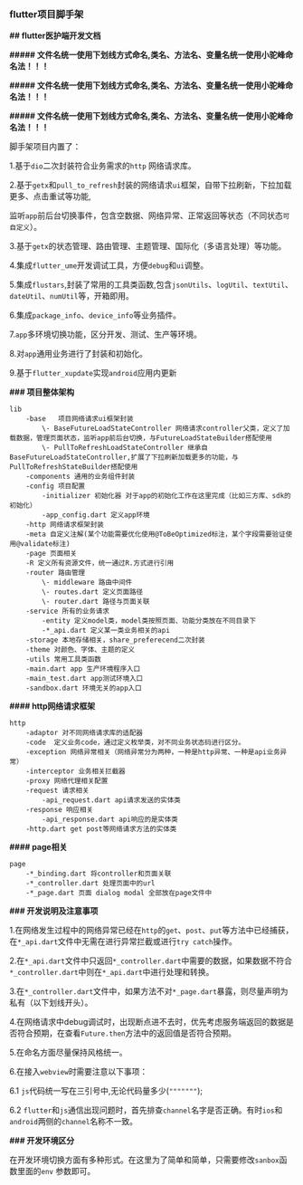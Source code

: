 ### flutter项目脚手架

**## flutter医护端开发文档**

**##### 文件名统一使用下划线方式命名,类名、方法名、变量名统一使用小驼峰命名法！！！**

**##### 文件名统一使用下划线方式命名,类名、方法名、变量名统一使用小驼峰命名法！！！**

**##### 文件名统一使用下划线方式命名,类名、方法名、变量名统一使用小驼峰命名法！！！**

脚手架项目内置了：

1.基于`dio`二次封装符合业务需求的`http` 网络请求库。

2.基于`getx`和`pull_to_refresh`封装的网络请求`ui`框架，自带下拉刷新，下拉加载更多、点击重试等功能,

监听`app`前后台切换事件，包含空数据、网络异常、正常返回等状态（不同状态`可自定义`）。

3.基于`getx`的状态管理、路由管理、主题管理、国际化（多语言处理）等功能。

4.集成`flutter_ume`开发调试工具，方便`debug`和`ui`调整。

5.集成`flustars`,封装了常用的工具类函数,包含`jsonUtils`、`logUtil`、`textUtil`、`dateUtil`、`numUtil`等，开箱即用。

6.集成`package_info`、`device_info`等业务插件。

7.`app`多环境切换功能，区分开发、测试、生产等环境。

8.对`app`通用业务进行了封装和初始化。

9.基于`flutter_xupdate`实现`android`应用内更新

**### 项目整体架构**

```
lib 
​    -base   项目网络请求ui框架封装
​        \- BaseFutureLoadStateController 网络请求controller父类，定义了加载数据，管理页面状态，监听app前后台切换，与FutureLoadStateBuilder搭配使用
​        \- PullToRefreshLoadStateController 继承自BaseFutureLoadStateController,扩展了下拉刷新加载更多的功能，与PullToRefreshStateBuilder搭配使用
​    -components 通用的业务组件封装
​    -config 项目配置
​        -initializer 初始化器 对于app的初始化工作在这里完成（比如三方库、sdk的初始化）
​        -app_config.dart 定义app环境
​    -http 网络请求框架封装
​    -meta 自定义注解(某个功能需要优化使用@ToBeOptimized标注，某个字段需要验证使用@validate标注)
​    -page 页面相关
​    -R 定义所有资源文件，统一通过R.方式进行引用
​    -router 路由管理
​        \- middleware 路由中间件
​        \- routes.dart 定义页面路径
​        \- router.dart 路径与页面关联
​    -service 所有的业务请求
​        -entity 定义model类，model类按照页面、功能分类放在不同目录下
​        -*_api.dart 定义某一类业务相关的api
​    -storage 本地存储相关，share_preferecend二次封装
​    -theme 对颜色、字体、主题的定义
​    -utils 常用工具类函数
​    -main.dart app 生产环境程序入口
​    -main_test.dart app测试环境入口
​    -sandbox.dart 环境无关的app入口
```

**#### http网络请求框架**

```
http
​    -adaptor 对不同网络请求库的适配器
​    -code  定义业务code，通过定义枚举类，对不同业务状态码进行区分。
​    -exception 网络异常相关（网络异常分为两种，一种是http异常、一种是api业务异常）
​    -interceptor 业务相关拦截器
​    -proxy 网络代理相关配置
​    -request 请求相关
​        -api_request.dart api请求发送的实体类
​    -response 响应相关
​        -api_response.dart api响应的是实体类
​    -http.dart get post等网络请求方法的实体类
```

**#### page相关**

```
page
​    -*_binding.dart 将controller和页面关联
​    -*_controller.dart 处理页面中的url
​    -*_page.dart 页面 dialog modal 全部放在page文件中
```

**### 开发说明及注意事项**

1.在网络发生过程中的网络异常已经在`http`的`get`、`post`、`put`等方法中已经捕获，在`*_api.dart`文件中无需在进行异常拦截或进行`try catch`操作。

2.在`*_api.dart`文件中只返回`*_controller.dart`中需要的数据，如果数据不符合`*_controller.dart`中则在`*_api.dart`中进行处理和转换。

3.在`*_controller.dart`文件中，如果方法不对`*_page.dart`暴露，则尽量声明为私有（以下划线开头）。

4.在网络请求中debug调试时，出现断点进不去时，优先考虑服务端返回的数据是否符合预期，在查看`Future.then`方法中的返回值是否符合预期。

5.在命名方面尽量保持风格统一。

6.在接入`webview`时需要注意以下事项：

   6.1 `js`代码统一写在三引号中,无论代码量多少(`"""""""`);

   6.2 `flutter`和`js`通信出现问题时，首先排查`channel`名字是否正确。有时`ios`和`android`两侧的`channel`名称不一致。

**### 开发环境区分**

在开发环境切换方面有多种形式。在这里为了简单和简单，只需要修改`sanbox`函数里面的`env` 参数即可。



